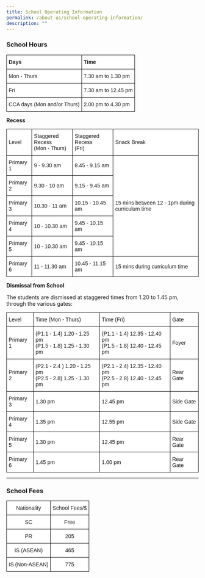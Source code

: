 ```yaml
---
title: School Operating Information
permalink: /about-us/school-operating-information/
description: ""
---
```

### **School Hours**

<style type="text/css">
.tg  {border-collapse:collapse;border-spacing:0;margin:0px auto;}
.tg td{border-color:black;border-style:solid;border-width:1px;font-family:Arial, sans-serif;font-size:14px;
  overflow:hidden;padding:10px 5px;word-break:normal;}
.tg th{border-color:black;border-style:solid;border-width:1px;font-family:Arial, sans-serif;font-size:14px;
  font-weight:normal;overflow:hidden;padding:10px 5px;word-break:normal;}
.tg .tg-dgl5{background-color:#FFF;font-weight:bold;text-align:left;vertical-align:top}
.tg .tg-zr06{background-color:#FFF;text-align:left;vertical-align:middle}
</style>
<table class="tg">
<tbody>
  <tr>
    <td class="tg-dgl5">Days<br></td>
    <td class="tg-dgl5">Time<br></td>
  </tr>
  <tr>
    <td class="tg-zr06">Mon - Thurs<br></td>
    <td class="tg-zr06">7.30 am to 1.30 pm<br></td>
  </tr>
  <tr>
    <td class="tg-zr06">Fri<br></td>
    <td class="tg-zr06">7.30 am to 12.45 pm<br></td>
  </tr>
  <tr>
    <td class="tg-zr06">CCA days (Mon and/or Thurs)<br></td>
    <td class="tg-zr06">2.00 pm to 4.30 pm</td>
  </tr>
</tbody>
</table>

**Recess**

<style type="text/css">
.tg  {border-collapse:collapse;border-spacing:0;margin:0px auto;}
.tg td{border-color:black;border-style:solid;border-width:1px;font-family:Arial, sans-serif;font-size:14px;
  overflow:hidden;padding:10px 5px;word-break:normal;}
.tg th{border-color:black;border-style:solid;border-width:1px;font-family:Arial, sans-serif;font-size:14px;
  font-weight:normal;overflow:hidden;padding:10px 5px;word-break:normal;}
.tg .tg-zr06{background-color:#FFF;text-align:left;vertical-align:middle}
.tg .tg-ktyi{background-color:#FFF;text-align:left;vertical-align:top}
</style>
<table class="tg">
<tbody>
  <tr>
    <td class="tg-zr06">Level<br></td>
    <td class="tg-ktyi"><span style="background-color:initial">Staggered Recess</span><br><span style="background-color:initial">(Mon - Thurs)</span></td>
    <td class="tg-ktyi"><span style="background-color:initial">Staggered Recess</span><br><span style="background-color:initial">(Fri)</span></td>
    <td class="tg-zr06">Snack Break<br></td>
  </tr>
  <tr>
    <td class="tg-zr06">Primary 1<br></td>
    <td class="tg-zr06">9 - 9.30 am<br></td>
    <td class="tg-zr06">8.45 - 9.15 am<br></td>
    <td class="tg-zr06" rowspan="5">15 mins between 12 - 1pm during curriculum time<br></td>
  </tr>
  <tr>
    <td class="tg-zr06">Primary 2<br></td>
    <td class="tg-zr06">9.30 - 10 am<br></td>
    <td class="tg-zr06">9.15 - 9.45 am<br></td>
  </tr>
  <tr>
    <td class="tg-zr06">Primary 3<br></td>
    <td class="tg-zr06">10.30 - 11 am<br></td>
    <td class="tg-zr06">10.15 - 10.45 am<br></td>
  </tr>
  <tr>
    <td class="tg-zr06">Primary 4<br></td>
    <td class="tg-zr06">10 - 10.30 am<br></td>
    <td class="tg-zr06">9.45 - 10.15 am<br></td>
  </tr>
  <tr>
    <td class="tg-zr06">Primary 5<br></td>
    <td class="tg-zr06">10 - 10.30 am<br></td>
    <td class="tg-zr06">9.45 - 10.15 am<br></td>
  </tr>
  <tr>
    <td class="tg-zr06">Primary 6<br></td>
    <td class="tg-zr06">11 - 11.30 am<br></td>
    <td class="tg-zr06">10.45 - 11.15 am<br></td>
    <td class="tg-zr06">15 mins during curriculum time</td>
  </tr>
</tbody>
</table>

**Dismissal from School**

The students are dismissed at staggered times from 1.20 to 1.45 pm, through the various gates:

<style type="text/css">
.tg  {border-collapse:collapse;border-spacing:0;margin:0px auto;}
.tg td{border-color:black;border-style:solid;border-width:1px;font-family:Arial, sans-serif;font-size:14px;
  overflow:hidden;padding:10px 5px;word-break:normal;}
.tg th{border-color:black;border-style:solid;border-width:1px;font-family:Arial, sans-serif;font-size:14px;
  font-weight:normal;overflow:hidden;padding:10px 5px;word-break:normal;}
.tg .tg-zr06{background-color:#FFF;text-align:left;vertical-align:middle}
.tg .tg-ktyi{background-color:#FFF;text-align:left;vertical-align:top}
</style>
<table class="tg">
<tbody>
  <tr>
    <td class="tg-zr06">Level<br></td>
    <td class="tg-zr06">Time (Mon - Thurs)<br></td>
    <td class="tg-zr06">Time (Fri)<br></td>
    <td class="tg-zr06">Gate<br></td>
  </tr>
  <tr>
    <td class="tg-zr06">Primary 1<br></td>
    <td class="tg-ktyi"><span style="background-color:initial">(P1.1 - 1.4) 1.20 - 1.25 pm</span><br><span style="background-color:initial">(P1.5 - 1.8) 1.25 - 1.30 pm</span></td>
    <td class="tg-ktyi"><span style="background-color:initial">(P1.1 - 1.4) 12.35 - 12.40 pm</span><br><span style="background-color:initial">(P1.5 - 1.8) 12.40 - 12.45 pm</span></td>
    <td class="tg-zr06">Foyer<br></td>
  </tr>
  <tr>
    <td class="tg-zr06">Primary 2<br></td>
    <td class="tg-ktyi"><span style="background-color:initial">(P2.1 - 2.4 ) 1.20 - 1.25 pm</span><br><span style="background-color:initial">(P2.5 - 2.8) 1.25 - 1.30 pm</span></td>
    <td class="tg-ktyi"><span style="background-color:initial">(P2.1 - 2.4) 12.35 - 12.40 pm</span><br><span style="background-color:initial">(P2.5 - 2.8) 12.40 - 12.45 pm</span></td>
    <td class="tg-zr06">Rear Gate<br></td>
  </tr>
  <tr>
    <td class="tg-zr06">Primary 3<br></td>
    <td class="tg-zr06">1.30 pm<br></td>
    <td class="tg-zr06">12.45 pm<br></td>
    <td class="tg-zr06">Side Gate<br></td>
  </tr>
  <tr>
    <td class="tg-zr06">Primary 4<br></td>
    <td class="tg-zr06">1.35 pm<br></td>
    <td class="tg-zr06">12.55 pm<br></td>
    <td class="tg-zr06">Side Gate<br></td>
  </tr>
  <tr>
    <td class="tg-zr06">Primary 5<br></td>
    <td class="tg-zr06">1.30 pm<br></td>
    <td class="tg-zr06">12.45 pm<br></td>
    <td class="tg-zr06">Rear Gate<br></td>
  </tr>
  <tr>
    <td class="tg-zr06">Primary 6<br></td>
    <td class="tg-zr06">1.45 pm<br></td>
    <td class="tg-zr06">1.00 pm<br></td>
    <td class="tg-zr06">Rear Gate</td>
  </tr>
</tbody>
</table>


---------

### School Fees

<style type="text/css">
.tg  {border-collapse:collapse;border-spacing:0;margin:0px auto;}
.tg td{border-color:black;border-style:solid;border-width:1px;font-family:Arial, sans-serif;font-size:14px;
  overflow:hidden;padding:10px 5px;word-break:normal;}
.tg th{border-color:black;border-style:solid;border-width:1px;font-family:Arial, sans-serif;font-size:14px;
  font-weight:normal;overflow:hidden;padding:10px 5px;word-break:normal;}
.tg .tg-f4yw{background-color:#FFF;text-align:center;vertical-align:middle}
</style>
<table class="tg">
<tbody>
  <tr>
    <td class="tg-f4yw">Nationality<br></td>
    <td class="tg-f4yw">School Fees/$<br></td>
  </tr>
  <tr>
    <td class="tg-f4yw">SC<br></td>
    <td class="tg-f4yw">Free<br></td>
  </tr>
  <tr>
    <td class="tg-f4yw">PR<br></td>
    <td class="tg-f4yw">205<br></td>
  </tr>
  <tr>
    <td class="tg-f4yw">IS (ASEAN)<br></td>
    <td class="tg-f4yw">465<br></td>
  </tr>
  <tr>
    <td class="tg-f4yw">IS (Non-ASEAN)<br></td>
    <td class="tg-f4yw">775</td>
  </tr>
</tbody>
</table>